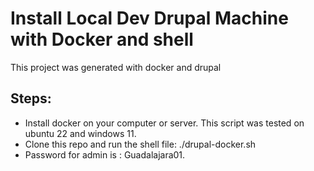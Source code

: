 # Install Local Dev Drupal Machine with Docker and shell
This project was generated with docker and drupal 

## Steps:
- Install docker on your computer or server. This script was tested on ubuntu 22 and windows 11.
- Clone this repo and run the shell file: ./drupal-docker.sh
- Password for admin is : Guadalajara01. 
